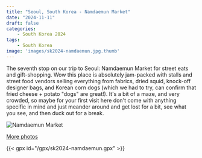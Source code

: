 ```yaml
---
title: "Seoul, South Korea - Namdaemun Market"
date: "2024-11-11"
draft: false
categories: 
    - South Korea 2024
tags:
    - South Korea
image: 'images/sk2024-namdaemun.jpg.thumb'
---
```


The seventh stop on our trip to Seoul: Namdaemun Market for street eats and gift-shopping. Wow this place is absolutely jam-packed with stalls and street food vendors selling everything from fabrics, dried squid, knock-off designer bags, and Korean corn dogs (which we had to try, can confirm that fried cheese + potato "dogs" are great!). It's a bit of a maze, and very crowded, so maybe for your first visit here don't come with anything specific in mind and just meander around and get lost for a bit, see what you see, and then duck out for a break.


![Namdaemun Market](/images/sk2024-namdaemun.jpg)

[More photos](https://photos.app.goo.gl/TiWreTJfvrX1YdtT6)

{{< gpx id="/gpx/sk2024-namdaemun.gpx" >}}
